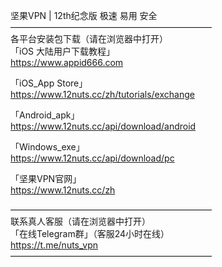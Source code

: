 坚果VPN | 12th纪念版 极速 易用 安全   
———————————————————————   
各平台安装包下载（请在浏览器中打开）    
「iOS 大陆用户下载教程」  
https://www.appid666.com

「iOS_App Store」  
https://www.12nuts.cc/zh/tutorials/exchange

「Android_apk」  
https://www.12nuts.cc/api/download/android

「Windows_exe」  
https://www.12nuts.cc/api/download/pc

「坚果VPN官网」  
https://www.12nuts.cc/zh

———————————————————————   
联系真人客服（请在浏览器中打开）    
「在线Telegram群」（客服24小时在线）   
https://t.me/nuts_vpn   
———————————————————————
